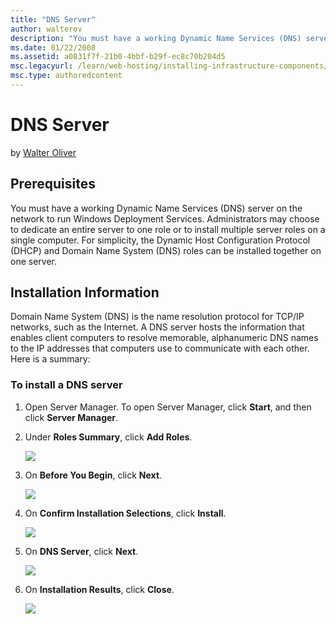```yaml
---
title: "DNS Server"
author: walterov
description: "You must have a working Dynamic Name Services (DNS) server on the network to run Windows Deployment Services. Administrators may choose to dedicate an entire..."
ms.date: 01/22/2008
ms.assetid: a0831f7f-21b0-4bbf-b29f-ec8c70b204d5
msc.legacyurl: /learn/web-hosting/installing-infrastructure-components/dns-server
msc.type: authoredcontent
---
```

# DNS Server

by [Walter Oliver](https://github.com/walterov)

## Prerequisites

You must have a working Dynamic Name Services (DNS) server on the network to run Windows Deployment Services. Administrators may choose to dedicate an entire server to one role or to install multiple server roles on a single computer. For simplicity, the Dynamic Host Configuration Protocol (DHCP) and Domain Name System (DNS) roles can be installed together on one server.

## Installation Information

Domain Name System (DNS) is the name resolution protocol for TCP/IP networks, such as the Internet. A DNS server hosts the information that enables client computers to resolve memorable, alphanumeric DNS names to the IP addresses that computers use to communicate with each other. Here is a summary:

### To install a DNS server

1. Open Server Manager. To open Server Manager, click **Start**, and then click **Server Manager**.
2. Under **Roles Summary**, click **Add Roles**.

   ![](dns-server/_static/image1.png)

3. On **Before You Begin**, click **Next**.

   ![](dns-server/_static/image3.png)

4. On **Confirm Installation Selections**, click **Install**.

   ![](dns-server/_static/image5.png)

5. On **DNS Server**, click **Next**.

   ![](dns-server/_static/image7.png)

6. On **Installation Results**, click **Close**.

   ![](dns-server/_static/image9.png)
